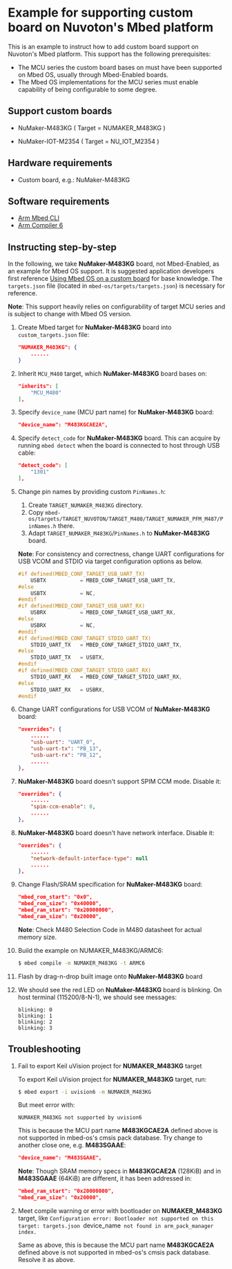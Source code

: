 # Example for supporting custom board on Nuvoton's Mbed platform

This is an example to instruct how to add custom board support on Nuvoton's Mbed platform.
This support has the following prerequisites:

-   The MCU series the custom board bases on must have been supported on Mbed OS, usually through Mbed-Enabled boards.
-   The Mbed OS implementations for the MCU series must enable capability of being configurable to some degree.

## Support custom boards

-   NuMaker-M483KG  ( Target = NUMAKER_M483KG )
    
-   NuMaker-IOT-M2354  ( Target = NU_IOT_M2354 )

## Hardware requirements

-   Custom board, e.g.: NuMaker-M483KG

## Software requirements

-   [Arm Mbed CLI](https://github.com/ARMmbed/mbed-cli)
-   [Arm Compiler 6](https://os.mbed.com/docs/mbed-os/v5.15/tools/index.html)

## Instructing step-by-step

In the following, we take **NuMaker-M483KG** board, not Mbed-Enabled, as an example for Mbed OS support.
It is suggested application developers first reference [Using Mbed OS on a custom board](https://os.mbed.com/docs/mbed-os/v5.15/porting/porting-a-custom-board.html) for base knowledge.
The `targets.json` file (located in `mbed-os/targets/targets.json`) is necessary for reference.

**Note**: This support heavily relies on configurability of target MCU series and is subject to change with Mbed OS version.

1.  Create Mbed target for **NuMaker-M483KG** board into `custom_targets.json` file:

    ```json
    "NUMAKER_M483KG": {
        ......
    }
    ```

1.  Inherit `MCU_M480` target, which **NuMaker-M483KG** board bases on:
    ```json
    "inherits": [
        "MCU_M480"
    ],
    ```

1.  Specify `device_name` (MCU part name) for **NuMaker-M483KG** board:
    ```json
    "device_name": "M483KGCAE2A",
    ```

1.  Specify `detect_code` for **NuMaker-M483KG** board. This can acquire by running `mbed detect` when the board is connected to host through USB cable:
    ```json
    "detect_code": [
        "1301"
    ],
    ```

1.  Change pin names by providing custom `PinNames.h`:
    1.  Create `TARGET_NUMAKER_M483KG` directory.
    1.  Copy `mbed-os/targets/TARGET_NUVOTON/TARGET_M480/TARGET_NUMAKER_PFM_M487/PinNames.h` there.
    1.  Adapt `TARGET_NUMAKER_M483KG`/`PinNames.h` to **NuMaker-M483KG** board.

    **Note**: For consistency and correctness, change UART configurations for USB VCOM and STDIO via target configuration options as below.
    ```C++
    #if defined(MBED_CONF_TARGET_USB_UART_TX)
        USBTX           = MBED_CONF_TARGET_USB_UART_TX,
    #else
        USBTX           = NC,
    #endif
    #if defined(MBED_CONF_TARGET_USB_UART_RX)
        USBRX           = MBED_CONF_TARGET_USB_UART_RX,
    #else
        USBRX           = NC,
    #endif
    #if defined(MBED_CONF_TARGET_STDIO_UART_TX)
        STDIO_UART_TX   = MBED_CONF_TARGET_STDIO_UART_TX,
    #else
        STDIO_UART_TX   = USBTX,
    #endif
    #if defined(MBED_CONF_TARGET_STDIO_UART_RX)
        STDIO_UART_RX   = MBED_CONF_TARGET_STDIO_UART_RX,
    #else
        STDIO_UART_RX   = USBRX,
    #endif
    ```

1.  Change UART configurations for USB VCOM of **NuMaker-M483KG** board:
    ```json
    "overrides": {
        ......
        "usb-uart": "UART_0",
        "usb-uart-tx": "PB_13",
        "usb-uart-rx": "PB_12",
        ......
    },
    ```

1.  **NuMaker-M483KG** board doesn't support SPIM CCM mode. Disable it:
    ```json
    "overrides": {
        ......
        "spim-ccm-enable": 0,
        ......
    },
    ```

1.  **NuMaker-M483KG** board doesn't have network interface. Disable it:
    ```json
    "overrides": {
        ......
        "network-default-interface-type": null
        ......
    },
    ```

1.  Change Flash/SRAM specification for **NuMaker-M483KG** board:
    ```json
    "mbed_rom_start": "0x0",
    "mbed_rom_size": "0x40000",
    "mbed_ram_start": "0x20000000",
    "mbed_ram_size": "0x20000",
    ```

    **Note**: Check M480 Selection Code in M480 datasheet for actual memory size.

1.  Build the example on NUMAKER_M483KG/ARMC6:
    ```sh
    $ mbed compile -m NUMAKER_M483KG -t ARMC6
    ```

1.  Flash by drag-n-drop built image onto **NuMaker-M483KG** board

1.  We should see the red LED on **NuMaker-M483KG** board is blinking. On host terminal (115200/8-N-1), we should see messages:
    ```
    blinking: 0
    blinking: 1
    blinking: 2
    blinking: 3
    ```

## Troubleshooting

1.  Fail to export Keil uVision project for **NUMAKER_M483KG** target

    To export Keil uVision project for **NUMAKER_M483KG** target, run:
    ```sh
    $ mbed export -i uvision6 -m NUMAKER_M483KG
    ```
    
    But meet error with:
    ```
    NUMAKER_M483KG not supported by uvision6
    ```
    
    This is because the MCU part name **M483KGCAE2A** defined above is not supported in mbed-os's cmsis pack database.
    Try change to another close one, e.g. **M483SGAAE**:
    ```json
    "device_name": "M483SGAAE",
    ```

    **Note**: Though SRAM memory specs in **M483KGCAE2A** (128KiB) and in **M483SGAAE** (64KiB) are different, it has been addressed in:
    ```json
    "mbed_ram_start": "0x20000000",
    "mbed_ram_size": "0x20000",
    ```

1.  Meet compile warning or error with bootloader on **NUMAKER_M483KG** target, like `Configuration error: Bootloader not supported on this target: targets.json `device_name` not found in arm_pack_manager index.`

    Same as above, this is because the MCU part name **M483KGCAE2A** defined above is not supported in mbed-os's cmsis pack database.
    Resolve it as above.

